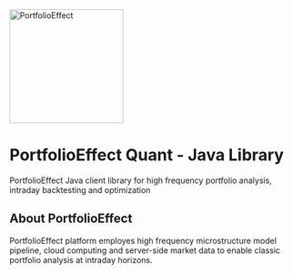 <a href="https://www.portfolioeffect.com/">
  <img width="200" src="https://www.portfolioeffect.com/img/logo/portfolioeffect-logo-full-200-950.png" alt="PortfolioEffect">
</a>

# PortfolioEffect Quant - Java Library 
PortfolioEffect Java client library for high frequency portfolio analysis, intraday backtesting and optimization

## About PortfolioEffect

PortfolioEffect platform employes high frequency microstructure model pipeline, cloud computing and server-side 
market data to enable classic portfolio analysis at intraday horizons.

